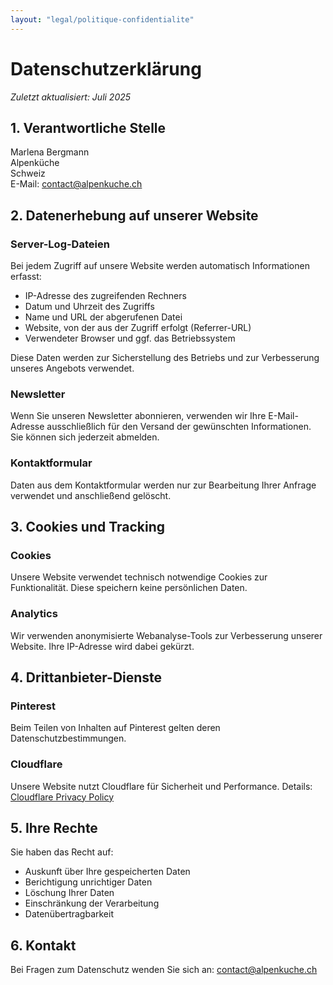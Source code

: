 ```yaml
---
layout: "legal/politique-confidentialite"
---
```


# Datenschutzerklärung

*Zuletzt aktualisiert: Juli 2025*
 
## 1. Verantwortliche Stelle

Marlena Bergmann  
Alpenküche  
Schweiz  
E-Mail: contact@alpenkuche.ch

## 2. Datenerhebung auf unserer Website

### Server-Log-Dateien
Bei jedem Zugriff auf unsere Website werden automatisch Informationen erfasst:
- IP-Adresse des zugreifenden Rechners
- Datum und Uhrzeit des Zugriffs
- Name und URL der abgerufenen Datei
- Website, von der aus der Zugriff erfolgt (Referrer-URL)
- Verwendeter Browser und ggf. das Betriebssystem

Diese Daten werden zur Sicherstellung des Betriebs und zur Verbesserung unseres Angebots verwendet.

### Newsletter
Wenn Sie unseren Newsletter abonnieren, verwenden wir Ihre E-Mail-Adresse ausschließlich für den Versand der gewünschten Informationen. Sie können sich jederzeit abmelden.

### Kontaktformular
Daten aus dem Kontaktformular werden nur zur Bearbeitung Ihrer Anfrage verwendet und anschließend gelöscht.

## 3. Cookies und Tracking

### Cookies
Unsere Website verwendet technisch notwendige Cookies zur Funktionalität. Diese speichern keine persönlichen Daten.

### Analytics
Wir verwenden anonymisierte Webanalyse-Tools zur Verbesserung unserer Website. Ihre IP-Adresse wird dabei gekürzt.

## 4. Drittanbieter-Dienste

### Pinterest
Beim Teilen von Inhalten auf Pinterest gelten deren Datenschutzbestimmungen.

### Cloudflare
Unsere Website nutzt Cloudflare für Sicherheit und Performance. Details: [Cloudflare Privacy Policy](https://www.cloudflare.com/privacypolicy/)

## 5. Ihre Rechte

Sie haben das Recht auf:
- Auskunft über Ihre gespeicherten Daten
- Berichtigung unrichtiger Daten  
- Löschung Ihrer Daten
- Einschränkung der Verarbeitung
- Datenübertragbarkeit

## 6. Kontakt

Bei Fragen zum Datenschutz wenden Sie sich an: contact@alpenkuche.ch
